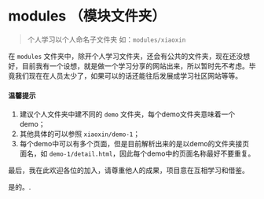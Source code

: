 # modules （模块文件夹）

> 个人学习以个人命名子文件夹 如：`modules/xiaoxin`

在 `modules` 文件夹中，除开个人学习文件夹，还会有公共的文件夹，现在还没想好，目前我有一个设想，就是做一个学习分享的网站出来，所以暂时先不考虑。毕竟我们现在在人员太少了，如果可以的话还能往后发展成学习社区网站等等。

#### 温馨提示
1. 建议个人文件夹中建不同的 `demo` 文件夹，每个demo文件夹意味着一个demo；
2. 其他具体的可以参照 `xiaoxin/demo-1`；
3. 每个demo中可以有多个页面，但是目前解析出来的是以demo的文件夹接页面名，如 `demo-1/detail.html`，因此每个demo中的页面名称最好不要重复。

最后，我在此欢迎各位的加入，请尊重他人的成果，项目意在互相学习和借鉴。

是的。.

